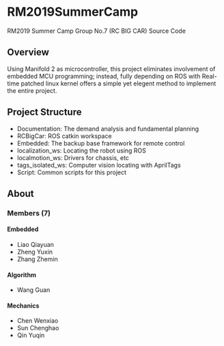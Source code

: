 # RM2019SummerCamp
RM2019 Summer Camp Group No.7 (RC BIG CAR) Source Code

## Overview 

Using Manifold 2 as microcontroller, this project eliminates involvement of embedded MCU programming; instead, fully depending on ROS with Real-time patched linux kernel offers a simple yet elegent method to implement the entire project.

## Project Structure

 - Documentation: The demand analysis and fundamental planning
 - RCBigCar: ROS catkin workspace
 - Embedded: The backup base framework for remote control
 - localization_ws: Locating the robot using ROS
 - localmotion_ws: Drivers for chassis, etc
 - tags_isolated_ws: Computer vision locating with AprilTags
 - Script: Common scripts for this project

## About

### Members (7)

#### Embedded
- Liao Qiayuan
- Zheng Yuxin
- Zhang Zhemin 

#### Algorithm
- Wang Guan

#### Mechanics
- Chen Wenxiao
- Sun Chenghao
- Qin Yuqin
